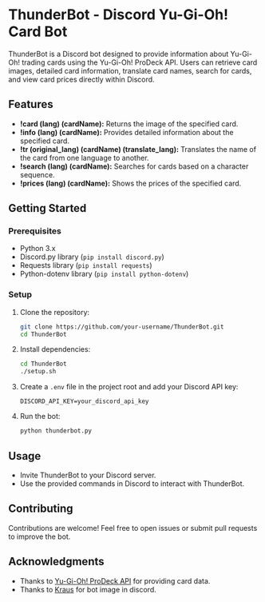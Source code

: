 # ThunderBot - Discord Yu-Gi-Oh! Card Bot

ThunderBot is a Discord bot designed to provide information about Yu-Gi-Oh! trading cards using the Yu-Gi-Oh! ProDeck API. Users can retrieve card images, detailed card information, translate card names, search for cards, and view card prices directly within Discord.

## Features

- **!card (lang) (cardName):** Returns the image of the specified card.
- **!info (lang) (cardName):** Provides detailed information about the specified card.
- **!tr (original_lang) (cardName) (translate_lang):** Translates the name of the card from one language to another.
- **!search (lang) (cardName):** Searches for cards based on a character sequence.
- **!prices (lang) (cardName):** Shows the prices of the specified card.

## Getting Started

### Prerequisites

- Python 3.x
- Discord.py library (`pip install discord.py`)
- Requests library (`pip install requests`)
- Python-dotenv library (`pip install python-dotenv`)

### Setup

1. Clone the repository:

   ```bash
   git clone https://github.com/your-username/ThunderBot.git
   cd ThunderBot
   ```

2. Install dependencies:

   ```bash
   cd ThunderBot
   ./setup.sh
   ```

3. Create a `.env` file in the project root and add your Discord API key:

   ```dotenv
   DISCORD_API_KEY=your_discord_api_key
   ```

4. Run the bot:

   ```bash
   python thunderbot.py
   ```

## Usage

- Invite ThunderBot to your Discord server.
- Use the provided commands in Discord to interact with ThunderBot.

## Contributing

Contributions are welcome! Feel free to open issues or submit pull requests to improve the bot.

## Acknowledgments

- Thanks to [Yu-Gi-Oh! ProDeck API](https://db.ygoprodeck.com/api/v7/cardinfo.php) for providing card data.
- Thanks to [Kraus](https://www.deviantart.com/kraus-illustration) for bot image in discord.

